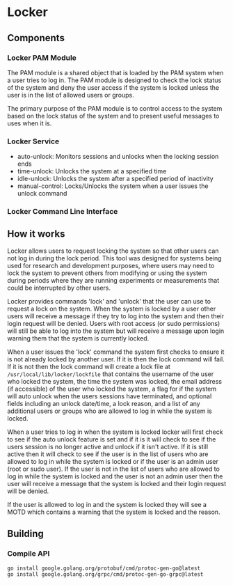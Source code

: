 # Locker

## Components

### Locker PAM Module

The PAM module is a shared object that is loaded by the PAM system when a user tries to log in. The PAM module is
designed to check the lock status of the system and deny the user access if the system is locked unless the user is in 
the list of allowed users or groups.

The primary purpose of the PAM module is to control access to the system based on the lock status of the system and to
present useful messages to uses when it is.

### Locker Service

- auto-unlock: Monitors sessions and unlocks when the locking session ends
- time-unlock: Unlocks the system at a specified time
- idle-unlock: Unlocks the system after a specified period of inactivity
- manual-control: Locks/Unlocks the system when a user issues the unlock command

### Locker Command Line Interface

## How it works

Locker allows users to request locking the system so that other users can not log in during the lock period. This tool
was designed for systems being used for research and development purposes, where users may need to lock the system to
prevent others from modifying or using the system during periods where they are running experiments or measurements
that could be interrupted by other users.

Locker provides commands 'lock' and 'unlock' that the user can use to request a lock on the system. When the system is
locked by a user other users will receive a message if they try to log into the system and then their login request will
be denied. Users with root access (or sudo permissions) will still be able to log into the system but will receive a
message upon login warning them that the system is currently locked.

When a user issues the 'lock' command the system first checks to ensure it is not already locked by another user. If it
is then the lock command will fail. If it is not then the lock command will create a lock file at 
`/usr/local/lib/locker/lockfile` that contains the username of the user who locked the system, the time the system 
was locked, the email address (if accessible) of the user who locked the system, a flag for if the system will auto
unlock when the users sessions have terminated, and optional fields including an unlock date/time, a lock reason, and
a list of any additional users or groups who are allowed to log in while the system is locked.

When a user tries to log in when the system is locked locker will first check to see if the auto unlock feature is set
and if it is it will check to see if the users session is no longer active and unlock if it isn't active. If it is still
active then it will check to see if the user is in the list of users who are allowed to log in while the system is 
locked or if the user is an admin user (root or sudo user). If the user is not in the list of users who are allowed to
log in while the system is locked and the user is not an admin user then the user will receive a message that the system
is locked and their login request will be denied.

If the user is allowed to log in and the system is locked they will see a MOTD which contains a warning that the system
is locked and the reason.

## Building

### Compile API

```bash
go install google.golang.org/protobuf/cmd/protoc-gen-go@latest
go install google.golang.org/grpc/cmd/protoc-gen-go-grpc@latest
```
